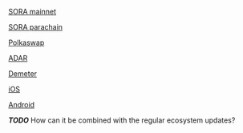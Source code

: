[SORA mainnet](https://github.com/sora-xor/sora2-network/releases)

[SORA parachain](https://github.com/sora-xor/sora2-parachain/releases)

[Polkaswap](https://github.com/sora-xor/polkaswap-exchange-web/releases)

[ADAR]()

[Demeter]()

[iOS]()

[Android]()

**_TODO_** How can it be combined with the regular ecosystem updates?

